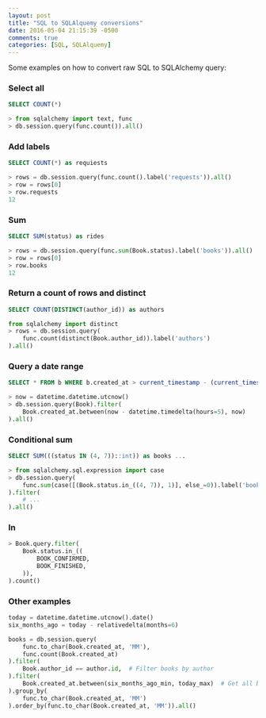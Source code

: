 ```yaml
---
layout: post
title: "SQL to SQLAlquemy conversions"
date: 2016-05-04 21:15:39 -0500
comments: true
categories: [SQL, SQLAlquemy]
---
```


Some examples on how to convert raw SQL to SQLAlchemy query:

### Select all

```sql
SELECT COUNT(*)
```

```python
> from sqlalchemy import text, func
> db.session.query(func.count()).all()
```

### Add labels

```sql
SELECT COUNT(*) as requiests
```
```python
> rows = db.session.query(func.count().label('requests')).all()
> row = rows[0]
> row.requests
12
```

### Sum

```sql
SELECT SUM(status) as rides
```
```python
> rows = db.session.query(func.sum(Book.status).label('books')).all()
> row = rows[0]
> row.books
12
```

### Return a count of rows and distinct

```sql
SELECT COUNT(DISTINCT(author_id)) as authors
```

```python
from sqlalchemy import distinct
> rows = db.session.query(
    func.count(distinct(Book.author_id)).label('authors')
).all()
```

### Query a date range

```sql
SELECT * FROM b WHERE b.created_at > current_timestamp - (current_timestamp - interval '5 hours')::time
```
```python
> now = datetime.datetime.utcnow()
> db.session.query(Book).filter(
    Book.created_at.between(now - datetime.timedelta(hours=5), now)
).all()
```

### Conditional sum

```sql
SELECT SUM(((status IN (4, 7))::int)) as books ...
```
```python
> from sqlalchemy.sql.expression import case
> db.session.query(
    func.sum(case([(Book.status.in_((4, 7)), 1)], else_=0)).label('books'),
).filter(
    # ...
).all()
```

### In

```python
> Book.query.filter(
    Book.status.in_((
        BOOK_CONFIRMED,
        BOOK_FINISHED,
    )),
).count()
```

### Other examples

```python
today = datetime.datetime.utcnow().date()
six_months_ago = today - relativedelta(months=6)

books = db.session.query(
    func.to_char(Book.created_at, 'MM'),
    func.count(Book.created_at)
).filter(
    Book.author_id == author.id,  # Filter books by author
).filter(
    Book.created_at.between(six_months_ago_min, today_max)  # Get all books created in last six months
).group_by(
    func.to_char(Book.created_at, 'MM')
).order_by(func.to_char(Book.created_at, 'MM')).all()
```